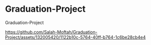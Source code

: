 # Graduation-Project
Graduation-Project

https://github.com/Salah-Moftah/Graduation-Project/assets/132005420/1122b10c-5764-40ff-b764-1c6be28cb4e4
